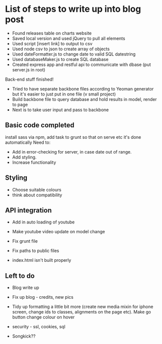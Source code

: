 List of steps to write up into blog post
========================================

* Found releases table on charts website
* Saved local version and used jQuery to pull all <tr> elements
* Used script [insert link] to output to csv
* Used node csv to json to create array of objects
* Used dateFormatter.js to change date to valid SQL datestring
* Used databaseMaker.js to create SQL database
* Created express app and restful api to communicate with dbase (put server.js in root)

Back-end stuff finished!

* Tried to have separate backbone files according to Yeoman generator but it's easier to just put in one file (v small project)
* Build backbone file to query database and hold results in model, render to page
* Next is to take user input and pass to backbone

Basic code completed
--------------------

install sass via npm, add task to grunt so that on serve etc it's done automatically
Need to:
* Add in error-checking for server, in case date out of range.
* Add styling.
* Increase functionality

Styling
-------

* Choose suitable colours
* think about compatibility

API integration
---------------

* Add in auto loading of youtube

* Make youtube video update on model change
* Fix grunt file
* Fix paths to public files
* index.html isn't built properly

Left to do
----------

* Blog write up
* Fix up blog - credits, new pics
* Tidy up formatting a little bit more (create new media mixin for iphone screen, change ids to classes, alignments on the page etc). Make go button change colour on hover
* security - ssl, cookies, sql

* Songkick??